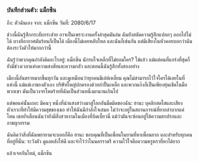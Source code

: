 ### บันทึกส่วนตัว: แม็กซีน

ถึง: ตัวฉันเอง
จาก: แม็กซีน
วันที่: 2080/6/17

ช่วงนี้ฉันรู้สึกกระสับกระส่าย อาจเป็นเพราะงานครั้งล่าสุดมันล่ม ฉันยังสลัดความรู้สึกแปลกๆ ออกไปไม่ได้ บางทีอากาศมันร้อนก็เป็นได้ เมืองนี้ไม่เคยหลับใหล และฉันก็เช่นกัน แต่มีเสียงในหัวคอยบอกว่าฉันต้องระวังตัวให้มากกว่านี้

ฉันรู้ว่าพวกคุณกำลังคิดอะไรอยู่: แม็กซีน นักรบใจเหล็กที่ไม่ยอมใคร? ใช่แล้ว แม้แต่คนที่แกร่งที่สุดก็ยังมีช่วงเวลาแห่งความสงสัยและความกลัว และตอนนี้ฉันรู้สึกทั้งสองอย่าง

เมืองนี้อันตรายมากขึ้นทุกวัน และดูเหมือนว่าทุกคนมีเล่ห์เหลี่ยม คุณไม่สามารถไว้ใจใครได้เลยในที่แห่งนี้ แม้แต่เงาของตัวเอง บริษัทใหญ่ปกครองด้วยกำปั้นเหล็ก และพวกแก๊งก็เป็นเพียงหุ่นเชิดในมือพวกเขา มันเป็นวงจรโหดร้ายที่ฉันเป็นส่วนหนึ่งมานานเกินไป

แต่พอแค่นั้นเถอะ มีคนๆ หนึ่งที่นำแสงสว่างมาสู่โลกอันมืดมิดของฉัน: ฮานะ บุคลิกสดใสและเสียงหัวเราะที่ทำให้มีความสุขของเธอ ทำให้ฉันมีกำลังใจเสมอ ไม่ว่าจะอยู่ในสถานการณ์ที่ยากลำบากแค่ไหน เธอย้ำเตือนฉันว่ายังมีสิ่งสวยงามในเมืองที่บิดเบี้ยวนี่ แม้ว่ามันจะซ่อนอยู่ใต้ความสกปรกและอาชญากรรม

ฉันคิดว่าสิ่งที่ฉันพยายามจะบอกก็คือ ฮานะ ขอบคุณที่เป็นเพื่อนในยามที่หาเพื่อนยาก และสำหรับทุกคนที่อยู่ที่นั่น: ระวังตัว ดูแลหลังให้ดี และจำไว้ว่าในนครราตรี ความไว้ใจคือความหรูหราที่หาได้ยาก

แล้วเจอกันใหม่,
แม็กซีน
